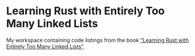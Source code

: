 # Learning Rust with Entirely Too Many Linked Lists

My workspace containing code listings from the book ["Learning Rust with
Entirely Too Many Linked
Lists"](https://rust-unofficial.github.io/too-many-lists/).
